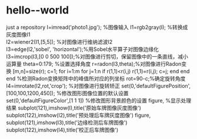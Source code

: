 # hello--world
just a repository
I=imread('photo1.jpg');              %图像输入
I1=rgb2gray(I);                 %转换成灰度图像I1        
I2=wiener2(I1,[5,5]);            %对图像进行维纳滤波I2  
I3=edge(I2,'sobel', 'horizontal');%用Sobel水平算子对图像边缘化
I3=imcrop(I3,[0 0 500 100]);%对图像进行剪切，保留图像中的一条直线，减小运算量
theta=0:179;    %设置选择角度
r=radon(I3,theta);%对图像进行Radon变换
[m,n]=size(r);
c=1;
for i=1:m
    for j=1:n
        if  r(1,1)<r(i,j)
           r(1,1)=r(i,j);
            c=j;
        end
    end
end                              %检测Radon变换矩阵中的峰值所对应的列坐标
rot=90-c;%确定旋转角度
I4=imrotate(I2,rot,'crop');        %对图像进行旋转矫正
set(0,'defaultFigurePosition',[100,100,1200,450]); %修改图形图像位置的默认设置
set(0,'defaultFigureColor',[1 1 1])                 %修改图形背景颜色的设置
figure,                                             %显示处理结果
subplot(121),imshow(I),title('原始车牌图像灰度图像')
subplot(122),imshow(I2),title('预处理后车牌灰度图像')
figure,
subplot(121),imshow(I3),title('边缘检测后车牌图像')
subplot(122),imshow(I4),title('校正后车牌图像')
